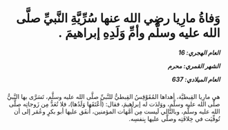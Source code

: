 <h1 dir="rtl">وَفاةُ مارِيا رضِي الله عنها سُرِّيَّةِ النَّبيِّ صلَّى الله عليه وسلَّم وأمِّ وَلَدِهِ إبراهيمَ .</h1>

<h5 dir="rtl">العام الهجري:  16

الشهر القمري: محرم

العام الميلادي: 637</h5>

<p dir="rtl">هي مارِيا القِبطيَّة، أهداها المُقَوْقِسُ القِبطيُّ للنَّبيِّ صلَّى الله عليه وسلَّم، تَسَرَّى بها النَّبيُّ صلَّى الله عليه وسلَّم، ووَلدَت له إبراهيمَ، فقال: (أَعْتَقَها وَلَدُها)، فلا تُعَدُّ مِن زَوجاتِه صلَّى الله عليه وسلَّم، وبالتَّالي لَيست مِن أُمَّهات المؤمنين، أَنفَق عليها أبو بكرٍ وعُمَر إلى أن تُوفِّيَت في خِلافَتِه وصلَّى عليها بِنفسِه.</p></br>
